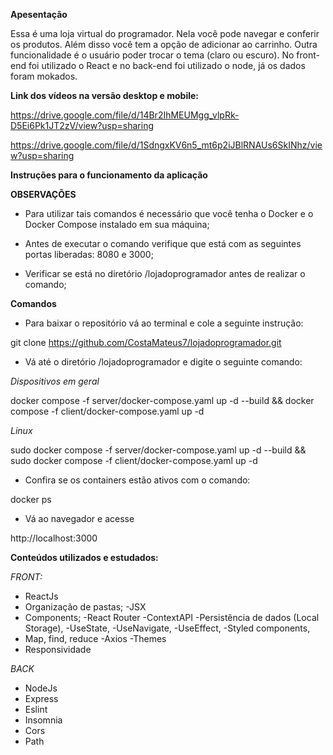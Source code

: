 **Apesentação** 

Essa é uma loja virtual do programador. Nela você pode navegar e conferir os produtos. Além disso você tem a opção de adicionar ao carrinho. Outra funcionalidade é o usuário poder trocar o tema (claro ou escuro). No front-end foi utilizado o React e no back-end foi utilizado o node, já os dados foram mokados. 

**Link dos vídeos na versão desktop e mobile:**

https://drive.google.com/file/d/14Br2IhMEUMgg_vlpRk-D5Ei6Pk1JT2zV/view?usp=sharing

https://drive.google.com/file/d/1SdngxKV6n5_mt6p2iJBlRNAUs6SkINhz/view?usp=sharing



**Instruções para o funcionamento da aplicação**

**OBSERVAÇÕES**

- Para utilizar tais comandos é necessário que você tenha o Docker e o Docker Compose instalado em sua máquina;

- Antes de executar o comando verifique que está com as seguintes portas liberadas: 8080 e 3000;

- Verificar se está no diretório /lojadoprogramador antes de realizar o comando;

**Comandos** 

- Para baixar o repositório vá ao terminal e cole a seguinte instrução:

git clone https://github.com/CostaMateus7/lojadoprogramador.git


- Vá até o diretório /lojadoprogramador e digite o seguinte comando:


*Dispositivos em geral*

docker compose -f server/docker-compose.yaml up -d --build &&  docker compose -f client/docker-compose.yaml up -d


*Linux*

sudo docker compose -f server/docker-compose.yaml up -d --build && sudo  docker compose -f client/docker-compose.yaml up -d

- Confira se os containers estão ativos com o comando: 

docker ps 

- Vá ao navegador e acesse

http://localhost:3000 


**Conteúdos utilizados e estudados:** 

*FRONT:*

- ReactJs
- Organização de pastas;
-JSX
- Components;
-React Router
-ContextAPI
-Persistência de dados (Local Storage),
-UseState,
-UseNavigate,
-UseEffect,
-Styled components,
- Map, find, reduce
-Axios
-Themes
- Responsividade



*BACK*

- NodeJs
- Express
- Eslint
- Insomnia
- Cors
- Path